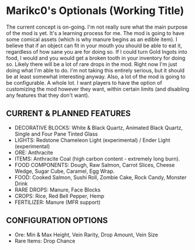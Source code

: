Marikc0's Optionals (Working Title)
===========

The current concept is on-going. I'm not really sure what the main purpose of the mod is yet. It's a learning process for me. The mod is going to have some comical assets (which is why manure begins as an edible item). I believe that if an object can fit in your mouth you should be able to eat it, regardless of how sane you are for doing so. If I could turn Gold Ingots into food, I would and you would get a broken tooth in your inventory for doing so. Likely there will be a lot of rare drops in the mod. Right now I'm just doing what I'm able to do. I'm not taking this entirely serious, but it should be at least somewhat interesting anyway. Also, a lot of the mod is going to be configurable. A whole lot. I want players to have the option of customizing the mod however they want, within certain limits (and disabling any features that they don't want).

CURRENT & PLANNED FEATURES
--------------------------

- DECORATIVE BLOCKS: White & Black Quartz, Animated Black Quartz, Single and Four Pane Tinted Glass
- LIGHTS: Redstone Chameleon Light (experimental) / Ender Light (experimental)
- ORE: Anthracite
- ITEMS: Anthracite Coal (high carbon content - extremely long burn).
- FOOD COMPONENTS: Dough, Raw Salmon, Carrot Slices, Cheese Wedge, Sugar Cube, Caramel, Egg Wrap.
- FOOD: Cooked Salmon, Sushi Roll, Zombie Cake, Rock Candy, Monster Drink
- RARE DROPS: Manure, Face Blocks
- CROPS: Rice, Red Bell Pepper, Hemp
- FERTILIZER: Manure (MFR support)

CONFIGURATION OPTIONS
---------------------

- Ore: Min & Max Height, Vein Rarity, Drop Amount, Vein Size
- Rare Items: Drop Chance
